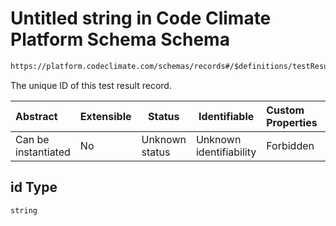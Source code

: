 # Untitled string in Code Climate Platform Schema Schema

```txt
https://platform.codeclimate.com/schemas/records#/$definitions/testResult/properties/attributes/properties/id
```

The unique ID of this test result record.


| Abstract            | Extensible | Status         | Identifiable            | Custom Properties | Additional Properties | Access Restrictions | Defined In                                            |
| :------------------ | ---------- | -------------- | ----------------------- | :---------------- | --------------------- | ------------------- | ----------------------------------------------------- |
| Can be instantiated | No         | Unknown status | Unknown identifiability | Forbidden         | Allowed               | none                | [records.json\*](records.json "open original schema") |

## id Type

`string`
